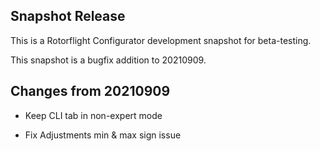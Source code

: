 ## Snapshot Release

This is a Rotorflight Configurator development snapshot for beta-testing.

This snapshot is a bugfix addition to 20210909.


## Changes from 20210909

- Keep CLI tab in non-expert mode

- Fix Adjustments min & max sign issue



